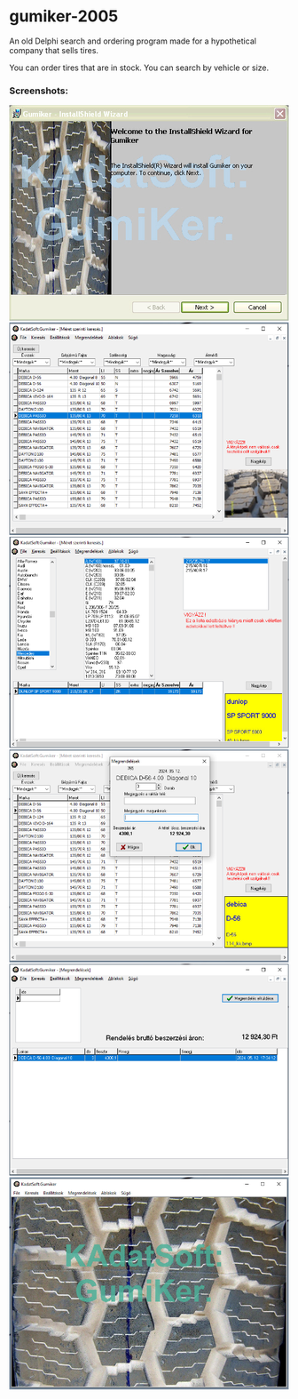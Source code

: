 # gumiker-2005
An old Delphi search and ordering program made for a hypothetical company that sells tires.

You can order tires that are in stock. You can search by vehicle or size.
  
### Screenshots:
![](pic/welcome.jpg)
![](pic/image_0.png)
![](pic/image_1.png)
![](pic/image_3.png)
![](pic/image_2.png)
![](pic/image_4.jpg)
